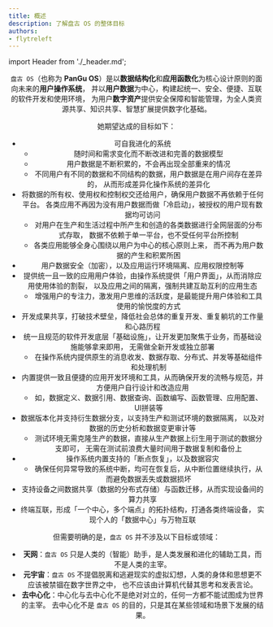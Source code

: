 ```yaml
---
title: 概述
description: 了解盘古 OS 的整体目标
authors:
- flytreleft
---
```


import Header from './_header.md';

<Header />


`盘古 OS`（也称为 **PanGu OS**）是以**数据结构化**和**应用函数化**为核心设计原则的面向未来的**用户操作系统**，
并以**用户数据**为中心，构建起统一、安全、便捷、互联的软件开发和使用环境，
为用户**数字资产**提供安全保障和智能管理，为全人类资源共享、知识共享、智慧扩展提供数字化基础。

她期望达成的目标如下：
- 可自我进化的系统
  - 随时间和需求变化而不断改进和完善的数据模型
  - 用户数据是不断积累的，不会再出现全部重来的情况
  - 不同用户有不同的数据和不同结构的数据，用户数据是在用户间存在差异的，
    从而形成差异化操作系统的差异化
- 将数据的所有权、使用权和控制权交还给用户，确保用户数据不再依赖于任何平台。
  各类应用不再因为没有用户数据而做「冷启动」，被授权的用户现有数据均可访问
  - 对用户在生产和生活过程中所产生和创造的各类数据进行全网层面的分布式存取，
    数据不依赖于单一平台，也不受任何平台所控制
  - 各类应用能够全身心围绕以用户为中心的核心原则上来，
    而不再为用户数据的产生和积累所困
- 用户数据安全（加密），以及应用运行环境隔离、应用权限控制等
- 提供统一且一致的应用用户体验，由操作系统提供「用户界面」，从而消除应用使用体验的割裂，
  以及应用之间的隔离，强制共建互助互利的应用生态
  - 增强用户的专注力，激发用户思维的活跃度，是最能提升用户体验和工具使用的愉悦度的方式
- 开发成果共享，打破技术壁垒，降低社会总体的重复开发、重复躺坑的工作量和心路历程
- 统一且规范的软件开发底层「基础设施」，让开发更加聚焦于业务，而基础设施能够拿来即用，
  无需做全新开发或独立部署
  - 在操作系统内提供原生的消息收发、数据存取、分布式、并发等基础组件和处理机制
- 内置提供一致且便捷的应用开发环境和工具，从而确保开发的流畅与规范，并方便用户自行设计和改造应用
  - 如，数据定义、数据引用、数据查询、函数编写、函数管理、应用配置、UI拼装等
- 数据版本化并支持衍生数据分支，以支持生产和测试环境的数据隔离，
  以及对数据的历史分析和数据变更审计等
  - 测试环境无需克隆生产的数据，直接从生产数据上衍生用于测试的数据分支即可，
    无需在测试前浪费大量时间用于数据复制和备份上
- 操作系统内置支持的「断点恢复」，以及数据容灾
  - 确保任何异常导致的系统中断，均可在恢复后，从中断位置继续执行，从而避免数据丢失或数据损坏
- 支持设备之间数据共享（数据的分布式存储）与函数迁移，从而实现设备间的算力共享
- 终端互联，形成「一个中心，多个端点」的拓扑结构，打通各类终端设备，
  实现个人的「数据中心」与万物互联

但需要明确的是，`盘古 OS` 并不涉及以下目标或领域：
- **天网**：`盘古 OS` 只是人类的（智能）助手，是人类发展和进化的辅助工具，而不是人类的主宰。
- **元宇宙**：`盘古 OS` 不提倡脱离和逃避现实的虚拟幻想，人类的身体和思想更不应该被禁锢在数字世界之中，
  也不应该由计算机代替其思考和发表言论。
- **去中心化**：中心化与去中心化不是绝对对立的，任何一方都不能试图成为世界的主宰。
  去中心化不是 `盘古 OS` 的目的，只是其在某些领域和场景下发展的结果。
